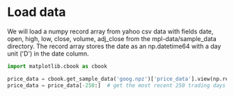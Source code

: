 # Load data

We will load a numpy record array from yahoo csv data with fields date, open, high, low, close, volume, adj_close from the mpl-data/sample_data directory. The record array stores the date as an np.datetime64 with a day unit ('D') in the date column.

```python
import matplotlib.cbook as cbook

price_data = cbook.get_sample_data('goog.npz')['price_data'].view(np.recarray)
price_data = price_data[-250:]  # get the most recent 250 trading days
```
